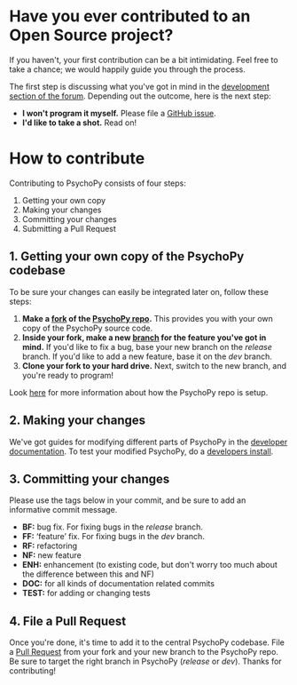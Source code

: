 # Have you ever contributed to an Open Source project?
If you haven't, your first contribution can be a bit intimidating. Feel free to take a chance; we would happily guide you through the process. 

The first step is discussing what you've got in mind in the [development section of the forum](https://discourse.psychopy.org/c/dev). Depending out the outcome, here is the next step:
* **I won't program it myself.** Please file a [GitHub issue](https://github.com/psychopy/psychopy/issues).
* **I'd like to take a shot.** Read on!

# How to contribute
Contributing to PsychoPy consists of four steps:
1. Getting your own copy
2. Making your changes
3. Committing your changes
4. Submitting a Pull Request

## 1. Getting your own copy of the PsychoPy codebase
To be sure your changes can easily be integrated later on, follow these steps:
1. **Make a [fork](https://docs.github.com/en/github/getting-started-with-github/fork-a-repo) of the [PsychoPy repo](https://github.com/psychopy/psychopy).** This provides you with your own copy of the PsychoPy source code.
2. **Inside your fork, make a new [branch](https://docs.github.com/en/github/collaborating-with-issues-and-pull-requests/about-branches) for the feature you've got in mind.** If you'd like to fix a bug, base your new branch on the *release* branch. If you'd like to add a new feature, base it on the *dev* branch.
3. **Clone your fork to your hard drive.** Next, switch to the new branch, and you're ready to program!

Look [here](https://www.psychopy.org/developers/repository.html) for more information about how the PsychoPy repo is setup.

## 2. Making your changes
We've got guides for modifying different parts of PsychoPy in the [developer documentation](https://www.psychopy.org/developers/index.html). To test your modified PsychoPy, do a [developers install](https://www.psychopy.org/download.html#developers-install).

## 3. Committing your changes
Please use the tags below in your commit, and be sure to add an informative commit message.
  - **BF:** bug fix. For fixing bugs in the *release* branch.
  - **FF:** ‘feature’ fix. For fixing bugs in the *dev* branch.
  - **RF:** refactoring
  - **NF:** new feature
  - **ENH:** enhancement (to existing code, but don't worry too much about the difference between this and NF)
  - **DOC:** for all kinds of documentation related commits
  - **TEST:** for adding or changing tests

## 4. File a Pull Request
Once you're done, it's time to add it to the central PsychoPy codebase. File a [Pull Request](https://docs.github.com/en/github/collaborating-with-issues-and-pull-requests/creating-a-pull-request) from your fork and your new branch to the PsychoPy repo. Be sure to target the right branch in PsychoPy (*release* or *dev*). Thanks for contributing!